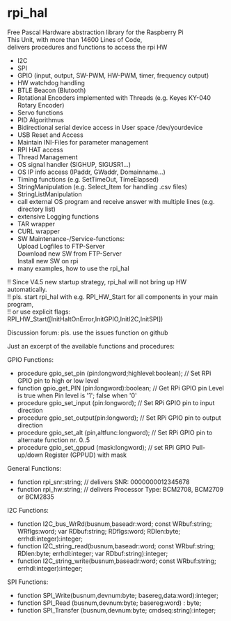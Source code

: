 # rpi_hal
Free Pascal Hardware abstraction library for the Raspberry Pi</br>
This Unit, with more than 14600 Lines of Code,</br>
delivers procedures and functions to access the rpi HW</br>

- I2C
- SPI
- GPIO (input, output, SW-PWM, HW-PWM, timer, frequency output)
- HW watchdog handling
- BTLE Beacon (Blutooth)
- Rotational Encoders implemented with Threads (e.g. Keyes KY-040 Rotary Encoder)
- Servo functions
- PID Algorithmus
- Bidirectional serial device access in User space /dev/yourdevice 
- USB Reset and Access
- Maintain INI-Files for parameter management
- RPI HAT access
- Thread Management
- OS signal handler (SIGHUP, SIGUSR1...)
- OS IP info access (IPaddr, GWaddr, Domainname...)
- Timing functions (e.g. SetTimeOut, TimeElapsed)
- StringManipulation (e.g. Select_Item for handling .csv files)
- StringListManipulation
- call external OS program and receive answer with multiple lines (e.g. directory list)
- extensive Logging functions
- TAR wrapper
- CURL wrapper 
- SW Maintenance-/Service-functions:</br>
  Upload Logfiles to FTP-Server</br>
  Download new SW from FTP-Server</br>
  Install new SW on rpi
- many examples, how to use the rpi_hal 
  
!! Since V4.5 new startup strategy, rpi_hal will not bring up HW automatically.</br>
!! pls. start rpi_hal with e.g. RPI_HW_Start for all components in your main program,</br>
!! or use explicit flags: RPI_HW_Start([InitHaltOnError,InitGPIO,InitI2C,InitSPI])</br>

Discussion forum: pls. use the issues function on github 

Just an excerpt of the available functions and procedures:

GPIO Functions:
- procedure gpio_set_pin (pin:longword;highlevel:boolean); // Set RPi GPIO pin to high or low level
- function  gpio_get_PIN (pin:longword):boolean; // Get RPi GPIO pin Level is true when Pin level is '1'; false when '0'
- procedure gpio_set_input (pin:longword); // Set RPi GPIO pin to input direction
- procedure gpio_set_output(pin:longword); // Set RPi GPIO pin to output direction
- procedure gpio_set_alt (pin,altfunc:longword); // Set RPi GPIO pin to alternate function nr. 0..5
- procedure gpio_set_gppud (mask:longword); // set RPi GPIO Pull-up/down Register (GPPUD) with mask

General Functions:
- function rpi_snr:string; // delivers SNR: 0000000012345678
- function rpi_hw:string;  // delivers Processor Type: BCM2708, BCM2709 or BCM2835

I2C Functions:
- function I2C_bus_WrRd(busnum,baseadr:word; const WRbuf:string; WRflgs:word; var RDbuf:string; RDflgs:word; RDlen:byte; errhdl:integer):integer;
- function I2C_string_read(busnum,baseadr:word; const WRbuf:string; RDlen:byte; errhdl:integer; var RDbuf:string):integer;
- function I2C_string_write(busnum,baseadr:word; const WRbuf:string; errhdl:integer):integer; 

SPI Functions:
- function SPI_Write(busnum,devnum:byte; basereg,data:word):integer;
- function SPI_Read (busnum,devnum:byte; basereg:word) : byte;
- function SPI_Transfer (busnum,devnum:byte; cmdseq:string):integer;

